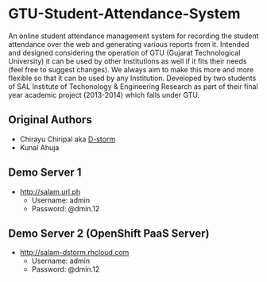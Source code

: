 GTU-Student-Attendance-System
=============================

An online student attendance management system for recording the student attendance over the web and generating various reports from it. Intended and designed considering the operation of GTU (Gujarat Technological University) it can be used by other Institutions as well if it fits their needs (feel free to suggest changes). We always aim to make this more and more flexible so that it can be used by any Institution. Developed by two students of SAL Institute of Techonology &amp; Engineering Research as part of their final year academic project (2013-2014) which falls under GTU.

Original Authors
----------------

* Chirayu Chiripal aka [D-storm][1]
* Kunal Ahuja

Demo Server 1
-------------

* http://salam.url.ph
  * Username: admin
  * Password: @dmin.12

Demo Server 2 (OpenShift PaaS Server)
-------------

* http://salam-dstorm.rhcloud.com
  * Username: admin
  * Password: @dmin.12

[1]: https://github.com/D-storm
